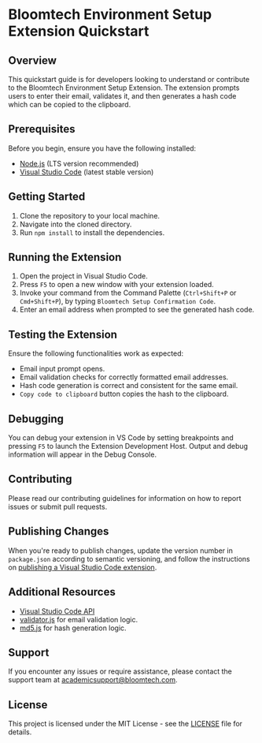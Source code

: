 # Bloomtech Environment Setup Extension Quickstart

## Overview

This quickstart guide is for developers looking to understand or contribute to the Bloomtech Environment Setup Extension. The extension prompts users to enter their email, validates it, and then generates a hash code which can be copied to the clipboard.

## Prerequisites

Before you begin, ensure you have the following installed:

- [Node.js](https://nodejs.org/) (LTS version recommended)
- [Visual Studio Code](https://code.visualstudio.com/) (latest stable version)

## Getting Started

1. Clone the repository to your local machine.
2. Navigate into the cloned directory.
3. Run `npm install` to install the dependencies.

## Running the Extension

1. Open the project in Visual Studio Code.
2. Press `F5` to open a new window with your extension loaded.
3. Invoke your command from the Command Palette (`Ctrl+Shift+P` or `Cmd+Shift+P`), by typing `Bloomtech Setup Confirmation Code`.
4. Enter an email address when prompted to see the generated hash code.

## Testing the Extension

Ensure the following functionalities work as expected:

- Email input prompt opens.
- Email validation checks for correctly formatted email addresses.
- Hash code generation is correct and consistent for the same email.
- `Copy code to clipboard` button copies the hash to the clipboard.

## Debugging

You can debug your extension in VS Code by setting breakpoints and pressing `F5` to launch the Extension Development Host. Output and debug information will appear in the Debug Console.

## Contributing

Please read our contributing guidelines for information on how to report issues or submit pull requests.

## Publishing Changes

When you're ready to publish changes, update the version number in `package.json` according to semantic versioning, and follow the instructions on [publishing a Visual Studio Code extension](https://code.visualstudio.com/api/working-with-extensions/publishing-extension).

## Additional Resources

- [Visual Studio Code API](https://code.visualstudio.com/api/references/vscode-api)
- [validator.js](https://github.com/validatorjs/validator.js) for email validation logic.
- [md5.js](https://github.com/pvorb/node-md5) for hash generation logic.

## Support

If you encounter any issues or require assistance, please contact the support team at [academicsupport@bloomtech.com](mailto:academicsupport@bloomtech.com).

## License

This project is licensed under the MIT License - see the [LICENSE](./LICENSE.md) file for details.
